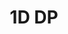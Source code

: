 ---
title: "1D DP"
description: "All solutions leetcode Top Interview 150 Array & String Solutions"
pubDate: "2024"
heroImage: "../img/post.jpeg"
---